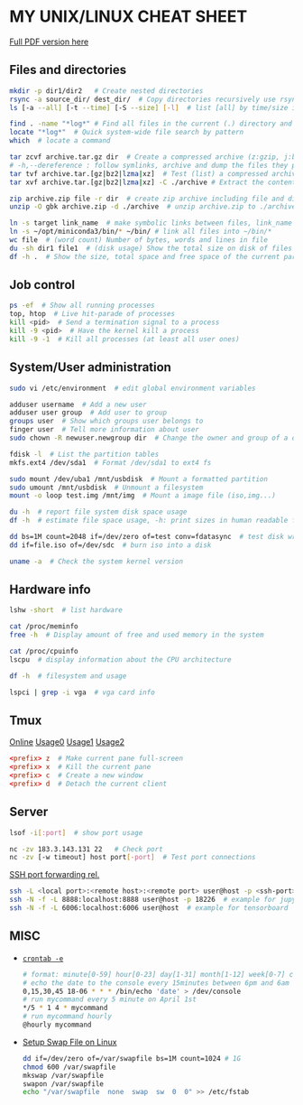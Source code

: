 # MY UNIX/LINUX CHEAT SHEET

[Full PDF version here](https://free-electrons.com/doc/legacy/command-line/command_memento.pdf)

## Files and directories

```sh
mkdir -p dir1/dir2   # Create nested directories
rsync -a source_dir/ dest_dir/  # Copy directories recursively use rsync
ls [-a --all] [-t --time] [-S --size] [-l]  # list [all] by time/size in long format

find . -name "*log*" # Find all files in the current (.) directory and its subdirectories with log in their name
locate "*log*"  # Quick system-wide file search by pattern
which  # locate a command

tar zcvf archive.tar.gz dir  # Create a compressed archive (z:gzip, j:bzip2, J:xz)
# -h,--dereference : follow symlinks, archive and dump the files they point to
tar tvf archive.tar.[gz|bz2|lzma|xz]  # Test (list) a compressed archive
tar xvf archive.tar.[gz|bz2|lzma|xz] -C ./archive # Extract the contents of a compressed archive to ./archive

zip archive.zip file -r dir  # create zip archive including file and dir
unzip -O gbk archive.zip -d ./archive  # unzip archive.zip to ./archive and specify filename encoding

ln -s target link_name  # make symbolic links between files, link_name -> target
ln -s ~/opt/miniconda3/bin/* ~/bin/ # link all files into ~/bin/*
wc file  # (word count) Number of bytes, words and lines in file
du -sh dir1 file1  # (disk usage) Show the total size on disk of files or directories
df -h .  # Show the size, total space and free space of the current partition
```

## Job control

```sh
ps -ef  # Show all running processes
top, htop  # Live hit-parade of processes
kill <pid>  # Send a termination signal to a process
kill -9 <pid>  # Have the kernel kill a process
kill -9 -1  # Kill all processes (at least all user ones)
```

## System/User administration

```sh
sudo vi /etc/environment  # edit global environment variables

adduser username  # Add a new user
adduser user group  # Add user to group
groups user  # Show which groups user belongs to
finger user  # Tell more information about user
sudo chown -R newuser.newgroup dir  # Change the owner and group of a directory and all its contents

fdisk -l  # List the partition tables
mkfs.ext4 /dev/sda1  # Format /dev/sda1 to ext4 fs

sudo mount /dev/uba1 /mnt/usbdisk  # Mount a formatted partition
sudo umount /mnt/usbdisk  # Unmount a filesystem
mount -o loop test.img /mnt/img  # Mount a image file (iso,img...)

du -h  # report file system disk space usage
df -h  # estimate file space usage, -h: print sizes in human readable format

dd bs=1M count=2048 if=/dev/zero of=test conv=fdatasync  # test disk write speed
dd if=file.iso of=/dev/sdc  # burn iso into a disk

uname -a  # Check the system kernel version
```

## Hardware info

```sh
lshw -short  # list hardware

cat /proc/meminfo
free -h  # Display amount of free and used memory in the system

cat /proc/cpuinfo
lscpu  # display information about the CPU architecture

df -h  # filesystem and usage

lspci | grep -i vga  # vga card info
```

## Tmux

[Online](http://blog.csdn.net/robertbaker/article/details/42172203)
[Usage0](https://linux.cn/article-3952-1.html)
[Usage1](https://www.cnblogs.com/bamanzi/p/tmux-mouse-tips.html)
[Usage2](http://blog.csdn.net/skykingf/article/details/46345057)

```conf
<prefix> z  # Make current pane full-screen
<prefix> x  # Kill the current pane
<prefix> c  # Create a new window
<prefix> d  # Detach the current client
```

## Server

```sh
lsof -i[:port]  # show port usage

nc -zv 183.3.143.131 22   # Check port
nc -zv [-w timeout] host port[-port]  # Test port connections
```

[SSH port forwarding rel.](https://www.ibm.com/developerworks/cn/linux/l-cn-sshforward/)

```sh
ssh -L <local port>:<remote host>:<remote port> user@host -p <ssh-port>
ssh -N -f -L 8888:localhost:8888 user@host -p 18226  # example for jupyter
ssh -N -f -L 6006:localhost:6006 user@host  # example for tensorboard
```

## MISC

* [`crontab -e`](https://help.ubuntu.com/community/CronHowto#Enable%20User%20Level%20Cron)

  ```sh
  # format: minute[0-59] hour[0-23] day[1-31] month[1-12] week[0-7] command
  # echo the date to the console every 15minutes between 6pm and 6am
  0,15,30,45 18-06 * * * /bin/echo 'date' > /dev/console
  # run mycommand every 5 minute on April 1st
  */5 * 1 4 * mycommand
  # run mycommand hourly
  @hourly mycommand
  ```

* [Setup Swap File on Linux](https://www.vultr.com/docs/setup-swap-file-on-linux)

  ```sh
  dd if=/dev/zero of=/var/swapfile bs=1M count=1024 # 1G
  chmod 600 /var/swapfile
  mkswap /var/swapfile
  swapon /var/swapfile
  echo "/var/swapfile  none  swap  sw  0  0" >> /etc/fstab
  ```
